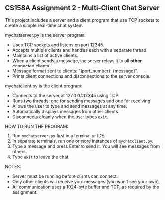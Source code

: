 CS158A Assignment 2 - Multi-Client Chat Server
----------------------------------------------

This project includes a server and a client program that use TCP sockets to create a simple real-time chat system.

mychatserver.py is the server program:
- Uses TCP sockets and listens on port 12345.
- Accepts multiple clients and handles each with a separate thread.
- Maintains a list of active clients.
- When a client sends a message, the server relays it to all **other** connected clients.
- Message format sent to clients: "{port_number}: {message}".
- Prints client connections and disconnections to the server console.

mychatclient.py is the client program:
- Connects to the server at 127.0.0.1:12345 using TCP.
- Runs two threads: one for sending messages and one for receiving.
- Allows the user to type and send messages at any time.
- Automatically displays messages from other clients.
- Disconnects cleanly when the user types `exit`.

HOW TO RUN THE PROGRAM:
1. Run `mychatserver.py` first in a terminal or IDE.
2. In separate terminals, run one or more instances of `mychatclient.py`.
3. Type a message and press Enter to send it. You will see messages from others.
4. Type `exit` to leave the chat.

NOTES:
- Server must be running before clients can connect.
- Only other clients will receive your messages (you won’t see your own).
- All communication uses a 1024-byte buffer and TCP, as required by the assignment.
